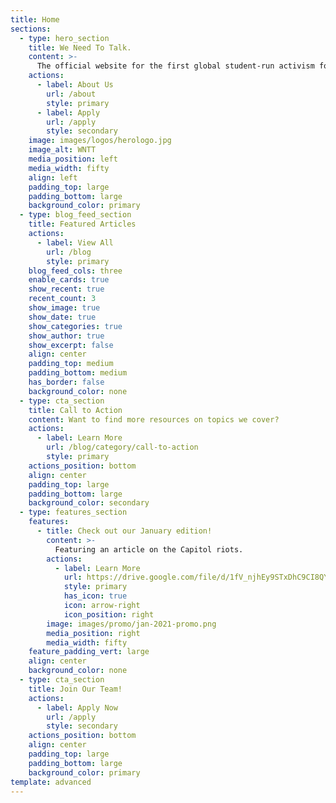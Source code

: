 ```yaml
---
title: Home
sections:
  - type: hero_section
    title: We Need To Talk.
    content: >-
      The official website for the first global student-run activism focused newspaper.
    actions:
      - label: About Us
        url: /about
        style: primary
      - label: Apply
        url: /apply
        style: secondary
    image: images/logos/herologo.jpg
    image_alt: WNTT
    media_position: left
    media_width: fifty
    align: left
    padding_top: large
    padding_bottom: large
    background_color: primary
  - type: blog_feed_section
    title: Featured Articles
    actions:
      - label: View All
        url: /blog
        style: primary
    blog_feed_cols: three
    enable_cards: true
    show_recent: true
    recent_count: 3
    show_image: true
    show_date: true
    show_categories: true
    show_author: true
    show_excerpt: false
    align: center
    padding_top: medium
    padding_bottom: medium
    has_border: false
    background_color: none
  - type: cta_section
    title: Call to Action
    content: Want to find more resources on topics we cover?
    actions:
      - label: Learn More
        url: /blog/category/call-to-action
        style: primary
    actions_position: bottom
    align: center
    padding_top: large
    padding_bottom: large
    background_color: secondary
  - type: features_section
    features:
      - title: Check out our January edition!
        content: >-
          Featuring an article on the Capitol riots.
        actions:
          - label: Learn More
            url: https://drive.google.com/file/d/1fV_njhEy9STxDhC9CI8QYXQTfLvZ4mW-/view?usp=sharing
            style: primary
            has_icon: true
            icon: arrow-right
            icon_position: right
        image: images/promo/jan-2021-promo.png
        media_position: right
        media_width: fifty
    feature_padding_vert: large
    align: center
    background_color: none
  - type: cta_section
    title: Join Our Team!
    actions:
      - label: Apply Now
        url: /apply
        style: secondary
    actions_position: bottom
    align: center
    padding_top: large
    padding_bottom: large
    background_color: primary
template: advanced
---
```

